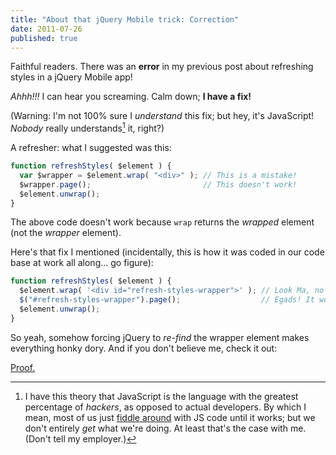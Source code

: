 ```yaml
---
title: "About that jQuery Mobile trick: Correction"
date: 2011-07-26
published: true
---
```


Faithful readers. There was an **error** in my previous post about refreshing styles in a jQuery Mobile app!

*Ahhh!!!* I can hear you screaming. Calm down; **I have a fix!**

(Warning: I'm not 100% sure I *understand* this fix; but hey, it's JavaScript! *Nobody* really understands[^nobody-understands-javascript] it, right?)

A refresher: what I suggested was this:

```javascript
function refreshStyles( $element ) {
  var $wrapper = $element.wrap( "<div>" ); // This is a mistake!
  $wrapper.page();                         // This doesn't work!
  $element.unwrap();
}
```

The above code doesn't work because `wrap` returns the *wrapped* element (not the *wrapper* element).

Here's that fix I mentioned (incidentally, this is how it was coded in our code base at work all along... go figure):

```javascript
function refreshStyles( $element ) {
  $element.wrap( '<div id="refresh-styles-wrapper">' ); // Look Ma, no local!
  $("#refresh-styles-wrapper").page();                  // Egads! It works!
  $element.unwrap();
}
```

So yeah, somehow forcing jQuery to *re-find* the wrapper element makes everything honky dory. And if you don't believe me, check it out:

[Proof.](http://jsfiddle.net/tJwYs/1/)

[^nobody-understands-javascript]: I have this theory that JavaScript is the language with the greatest percentage of *hackers*, as opposed to actual developers. By which I mean, most of us just [fiddle around](http://jsfiddle.net/) with JS code until it works; but we don't entirely *get* what we're doing. At least that's the case with me. (Don't tell my employer.)
